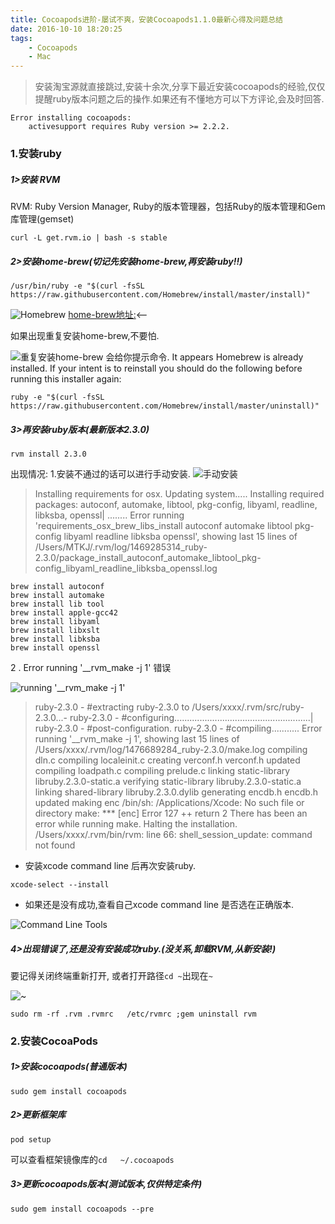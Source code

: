 ```yaml
---
title: Cocoapods进阶-屡试不爽，安装Cocoapods1.1.0最新心得及问题总结
date: 2016-10-10 18:20:25
tags: 
    - Cocoapods
    - Mac
---
```


>安装淘宝源就直接跳过,安装十余次,分享下最近安装cocoapods的经验,仅仅提醒ruby版本问题之后的操作.如果还有不懂地方可以下方评论,会及时回答.
```
Error installing cocoapods:
	activesupport requires Ruby version >= 2.2.2.
```

### 1.安装ruby 
##### 1>安装 RVM 
RVM: Ruby Version Manager, Ruby的版本管理器，包括Ruby的版本管理和Gem库管理(gemset)
```
curl -L get.rvm.io | bash -s stable
```
##### 2>安装home-brew(切记先安装home-brew,再安装ruby!!)
```
/usr/bin/ruby -e "$(curl -fsSL https://raw.githubusercontent.com/Homebrew/install/master/install)"
```

![Homebrew](http://upload-images.jianshu.io/upload_images/1666327-6909f2a40a341691.png?imageMogr2/auto-orient/strip%7CimageView2/2/w/1240)
[home-brew地址:](http://brew.sh)<--

如果出现重复安装home-brew,不要怕.

![重复安装home-brew](http://upload-images.jianshu.io/upload_images/1666327-775c733738fa3fdc.png?imageMogr2/auto-orient/strip%7CimageView2/2/w/1240)
会给你提示命令.
It appears Homebrew is already installed. If your intent is to reinstall you
should do the following before running this installer again:
```
ruby -e "$(curl -fsSL https://raw.githubusercontent.com/Homebrew/install/master/uninstall)"
```

##### 3>再安装ruby版本(最新版本2.3.0)
```
rvm install 2.3.0
```
出现情况:
1.安装不通过的话可以进行手动安装.
![手动安装](http://upload-images.jianshu.io/upload_images/1666327-45656448ed643a15.png?imageMogr2/auto-orient/strip%7CimageView2/2/w/1240)

>Installing requirements for osx.
Updating system.....
Installing required packages: autoconf, automake, libtool, pkg-config, libyaml, readline, libksba, openssl|
........
Error running 'requirements_osx_brew_libs_install autoconf automake libtool pkg-config libyaml readline libksba openssl',
showing last 15 lines of /Users/MTKJ/.rvm/log/1469285314_ruby-2.3.0/package_install_autoconf_automake_libtool_pkg-config_libyaml_readline_libksba_openssl.log

```
brew install autoconf
brew install automake
brew install lib tool
brew install apple-gcc42
brew install libyaml
brew install libxslt
brew install libksba
brew install openssl
```

2 . Error running '__rvm_make -j 1' 错误

![running '__rvm_make -j 1'](http://upload-images.jianshu.io/upload_images/1666327-4fa021187046f2d3.jpg?imageMogr2/auto-orient/strip%7CimageView2/2/w/1240)

>ruby-2.3.0 - #extracting ruby-2.3.0 to /Users/xxxx/.rvm/src/ruby-2.3.0...-
ruby-2.3.0 - #configuring......................................................|
ruby-2.3.0 - #post-configuration.
ruby-2.3.0 - #compiling...........
Error running '__rvm_make -j 1',
showing last 15 lines of /Users/xxxx/.rvm/log/1476689284_ruby-2.3.0/make.log
compiling dln.c
compiling localeinit.c
creating verconf.h
verconf.h updated
compiling loadpath.c
compiling prelude.c
linking static-library libruby.2.3.0-static.a
verifying static-library libruby.2.3.0-static.a
linking shared-library libruby.2.3.0.dylib
generating encdb.h
encdb.h updated
making enc
/bin/sh: /Applications/Xcode: No such file or directory
make: *** [enc] Error 127
++ return 2
There has been an error while running make. Halting the installation.
/Users/xxxx/.rvm/bin/rvm: line 66: shell_session_update: command not found

* 安装xcode command line 后再次安装ruby.

```
xcode-select --install
```
* 如果还是没有成功,查看自己xcode command line 是否选在正确版本.

![Command Line Tools](http://upload-images.jianshu.io/upload_images/1666327-b9ed79eaa12daa63.png?imageMogr2/auto-orient/strip%7CimageView2/2/w/1240)

##### 4>出现错误了,还是没有安装成功ruby.(没关系,卸载RVM,从新安装!)
要记得关闭终端重新打开, 或者打开路径`cd ~`出现在`~`

![~](http://upload-images.jianshu.io/upload_images/1666327-801a78332b5d3df5.png?imageMogr2/auto-orient/strip%7CimageView2/2/w/1240)

```
sudo rm -rf .rvm .rvmrc   /etc/rvmrc ;gem uninstall rvm
```
### 2.安装CocoaPods
##### 1>安装cocoapods(普通版本)
```
sudo gem install cocoapods
```
##### 2>更新框架库 
```
pod setup
```
可以查看框架镜像库的`cd   ~/.cocoapods`

##### 3>更新cocoapods版本(测试版本,仅供特定条件)
```
sudo gem install cocoapods --pre
```

